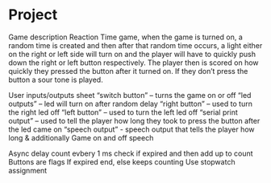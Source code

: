 # Project
Game description
Reaction Time game, when the game is turned on, a random time is created and then after that random time occurs, a light either on the right or left side will turn on and the player will have to quickly push down the right or left button respectively.  The player then is scored on how quickly they pressed the button after it turned on.  If they don’t press the button a sour tone is played.

User inputs/outputs sheet
“switch button” – turns the game on or off
“led outputs” – led will turn on after random delay
“right button” – used to turn the right led off
“left button” – used to turn the left led off
“serial print output” – used to tell the player how long they took to press the button after the led came on
“speech output”  - speech output that tells the player how long & additionally Game on and off speech

Async delay count evbery 1 ms check if expired and then add up to count
Buttons are flags
If expired end, else keeps counting
Use stopwatch assignment

